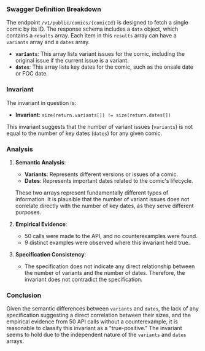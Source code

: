 ### Swagger Definition Breakdown

The endpoint `/v1/public/comics/{comicId}` is designed to fetch a single comic by its ID. The response schema includes a `data` object, which contains a `results` array. Each item in this `results` array can have a `variants` array and a `dates` array.

- **`variants`**: This array lists variant issues for the comic, including the original issue if the current issue is a variant.
- **`dates`**: This array lists key dates for the comic, such as the onsale date or FOC date.

### Invariant

The invariant in question is:

- **Invariant**: `size(return.variants[]) != size(return.dates[])`

This invariant suggests that the number of variant issues (`variants`) is not equal to the number of key dates (`dates`) for any given comic.

### Analysis

1. **Semantic Analysis**:
   - **Variants**: Represents different versions or issues of a comic.
   - **Dates**: Represents important dates related to the comic's lifecycle.
   
   These two arrays represent fundamentally different types of information. It is plausible that the number of variant issues does not correlate directly with the number of key dates, as they serve different purposes.

2. **Empirical Evidence**:
   - 50 calls were made to the API, and no counterexamples were found.
   - 9 distinct examples were observed where this invariant held true.

3. **Specification Consistency**:
   - The specification does not indicate any direct relationship between the number of variants and the number of dates. Therefore, the invariant does not contradict the specification.

### Conclusion

Given the semantic differences between `variants` and `dates`, the lack of any specification suggesting a direct correlation between their sizes, and the empirical evidence from 50 API calls without a counterexample, it is reasonable to classify this invariant as a "true-positive." The invariant seems to hold due to the independent nature of the `variants` and `dates` arrays.
